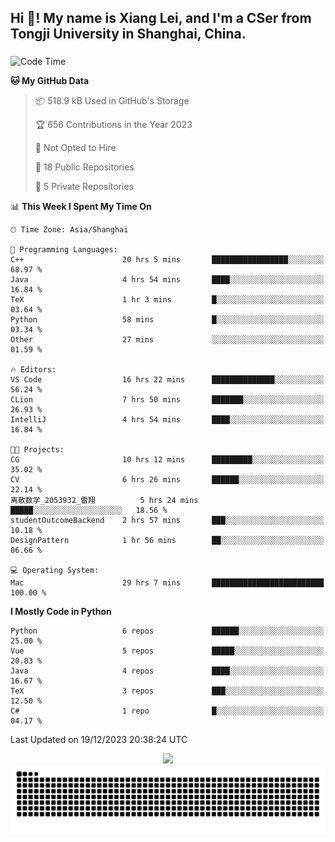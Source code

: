 <h2 align="left">Hi 👋! My name is Xiang Lei, and I'm a CSer from Tongji University in Shanghai, China.</h2>

###

<!--START_SECTION:waka-->
![Code Time](http://img.shields.io/badge/Code%20Time-359%20hrs%2043%20mins-blue)

**🐱 My GitHub Data** 

> 📦 518.9 kB Used in GitHub's Storage 
 > 
> 🏆 656 Contributions in the Year 2023
 > 
> 🚫 Not Opted to Hire
 > 
> 📜 18 Public Repositories 
 > 
> 🔑 5 Private Repositories 
 > 
📊 **This Week I Spent My Time On** 

```text
🕑︎ Time Zone: Asia/Shanghai

💬 Programming Languages: 
C++                      20 hrs 5 mins       █████████████████░░░░░░░░   68.97 % 
Java                     4 hrs 54 mins       ████░░░░░░░░░░░░░░░░░░░░░   16.84 % 
TeX                      1 hr 3 mins         █░░░░░░░░░░░░░░░░░░░░░░░░   03.64 % 
Python                   58 mins             █░░░░░░░░░░░░░░░░░░░░░░░░   03.34 % 
Other                    27 mins             ░░░░░░░░░░░░░░░░░░░░░░░░░   01.59 % 

🔥 Editors: 
VS Code                  16 hrs 22 mins      ██████████████░░░░░░░░░░░   56.24 % 
CLion                    7 hrs 50 mins       ███████░░░░░░░░░░░░░░░░░░   26.93 % 
IntelliJ                 4 hrs 54 mins       ████░░░░░░░░░░░░░░░░░░░░░   16.84 % 

🐱‍💻 Projects: 
CG                       10 hrs 12 mins      █████████░░░░░░░░░░░░░░░░   35.02 % 
CV                       6 hrs 26 mins       ██████░░░░░░░░░░░░░░░░░░░   22.14 % 
离散数学_2053932_雷翔          5 hrs 24 mins       █████░░░░░░░░░░░░░░░░░░░░   18.56 % 
studentOutcomeBackend    2 hrs 57 mins       ███░░░░░░░░░░░░░░░░░░░░░░   10.18 % 
DesignPattern            1 hr 56 mins        ██░░░░░░░░░░░░░░░░░░░░░░░   06.66 % 

💻 Operating System: 
Mac                      29 hrs 7 mins       █████████████████████████   100.00 % 
```

**I Mostly Code in Python** 

```text
Python                   6 repos             ██████░░░░░░░░░░░░░░░░░░░   25.00 % 
Vue                      5 repos             █████░░░░░░░░░░░░░░░░░░░░   20.83 % 
Java                     4 repos             ████░░░░░░░░░░░░░░░░░░░░░   16.67 % 
TeX                      3 repos             ███░░░░░░░░░░░░░░░░░░░░░░   12.50 % 
C#                       1 repo              █░░░░░░░░░░░░░░░░░░░░░░░░   04.17 % 
```




 Last Updated on 19/12/2023 20:38:24 UTC
<!--END_SECTION:waka-->

<div align="center">
  <img src="https://github-readme-stats.vercel.app/api?username=Lei00764&show_icons=true&theme=radical" />
 </div>

 <div align="center">

<picture>
  <source media="(prefers-color-scheme: dark)" srcset="https://raw.githubusercontent.com/Lei00764/Lei00764/output/github-contribution-grid-snake-dark.svg">
  <source media="(prefers-color-scheme: light)" srcset="https://raw.githubusercontent.com/Lei00764/Lei00764/output/github-contribution-grid-snake.svg">
  <img alt="github contribution grid snake animation" src="https://raw.githubusercontent.com/Lei00764/Lei00764/output/github-contribution-grid-snake.svg">
</picture>

</div>




